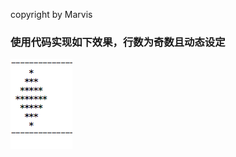 copyright by Marvis

### 使用代码实现如下效果，行数为奇数且动态设定
![image](https://github.com/Marviszhao/SystemOutStars/blob/master/startImg.png)

